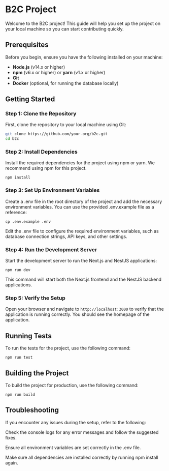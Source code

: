 # B2C Project

Welcome to the B2C project! This guide will help you set up the project on your local machine so you can start contributing quickly.

## Prerequisites

Before you begin, ensure you have the following installed on your machine:

- **Node.js** (v14.x or higher)
- **npm** (v6.x or higher) or **yarn** (v1.x or higher)
- **Git**
- **Docker** (optional, for running the database locally)

## Getting Started

### Step 1: Clone the Repository

First, clone the repository to your local machine using Git:

```bash
git clone https://github.com/your-org/b2c.git
cd b2c
```
### Step 2: Install Dependencies

Install the required dependencies for the project using npm or yarn. We recommend using npm for this project.

```
npm install
```

### Step 3: Set Up Environment Variables

Create a .env file in the root directory of the project and add the necessary environment variables. You can use the provided .env.example file as a reference:

```
cp .env.example .env
```

Edit the .env file to configure the required environment variables, such as database connection strings, API keys, and other settings.

### Step 4: Run the Development Server

Start the development server to run the Next.js and NestJS applications:

```
npm run dev
```

This command will start both the Next.js frontend and the NestJS backend applications.

### Step 5: Verify the Setup

Open your browser and navigate to ```http://localhost:3000``` to verify that the application is running correctly. You should see the homepage of the application.

## Running Tests

To run the tests for the project, use the following command:

```
npm run test
```

## Building the Project

To build the project for production, use the following command:

```
npm run build
```

## Troubleshooting

If you encounter any issues during the setup, refer to the following:

<p>Check the console logs for any error messages and follow the suggested fixes.</p>
<p>Ensure all environment variables are set correctly in the .env file.</p>
<p>Make sure all dependencies are installed correctly by running npm install again.</p>



